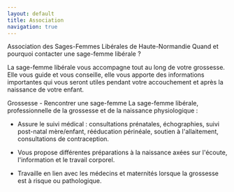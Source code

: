 ```yaml
---
layout: default
title: Association
navigation: true
---
```


Association des Sages-Femmes Libérales de Haute-Normandie
Quand et pourquoi contacter une sage-femme libérale ?

La sage-femme libérale vous accompagne tout au long de votre grossesse. Elle vous guide et vous conseille, elle vous apporte des informations importantes qui vous seront utiles pendant votre accouchement et après la naissance de votre enfant.

Grossesse - Rencontrer une sage-femme
La sage-femme libérale, professionnelle de la grossesse et de la naissance physiologique :

- Assure le suivi médical :
consultations prénatales, échographies, suivi post-natal mère/enfant, rééducation périnéale, soutien à l'allaitement, consultations de contraception.

- Vous propose différentes préparations à la naissance
axées sur l'écoute, l'information et le travail corporel.

- Travaille en lien avec les médecins et maternités
lorsque la grossesse est à risque ou pathologique.
